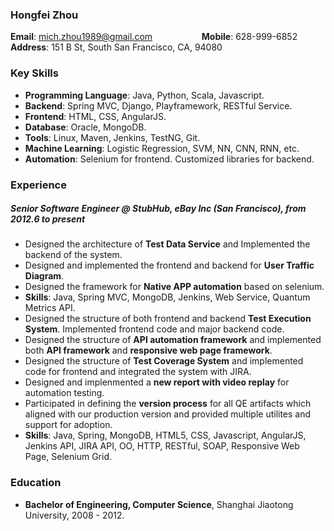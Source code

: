 ### Hongfei Zhou
**Email**: mich.zhou1989@gmail.com
&nbsp;&nbsp;&nbsp;&nbsp;&nbsp;&nbsp;&nbsp;&nbsp;&nbsp;&nbsp;&nbsp;&nbsp;&nbsp;&nbsp;&nbsp;&nbsp;&nbsp;&nbsp;
**Mobile**: 628-999-6852  
**Address**: 151 B St, South San Francisco, CA, 94080

### Key Skills
* **Programming Language**: Java, Python, Scala, Javascript.
* **Backend**: Spring MVC, Django, Playframework, RESTful Service.
* **Frontend**: HTML, CSS, AngularJS.
* **Database**: Oracle, MongoDB.
* **Tools**: Linux, Maven, Jenkins, TestNG, Git.
* **Machine Learning**: Logistic Regression, SVM, NN, CNN, RNN, etc.
* **Automation**: Selenium for frontend. Customized libraries for backend.

### Experience
##### Senior Software Engineer @ StubHub, eBay Inc (San Francisco), *from 2012.6 to present*

* Designed the architecture of **Test Data Service** and Implemented the backend of the system. 
* Designed and implemented the frontend and backend for **User Traffic Diagram**. 
* Designed the framework for **Native APP automation** based on selenium.
* **Skills**: Java, Spring MVC, MongoDB, Jenkins, Web Service, Quantum Metrics API.  
* Designed the structure of both frontend and backend **Test Execution System**. Implemented frontend code and major backend code.
* Designed the structure of **API automation framework** and implemented both **API framework** and **responsive web page framework**.
* Designed the structure of **Test Coverage System** and implemented code for frontend and integrated the system with JIRA.
* Designed and implenmented a **new report with video replay** for automation testing.
* Participated in defining the **version process** for all QE artifacts which aligned with our production version and provided multiple utilites and support for adoption.
* **Skills**: Java, Spring, MongoDB, HTML5, CSS, Javascript, AngularJS, Jenkins API, JIRA API, OO, HTTP, RESTful, SOAP, Responsive Web Page, Selenium Grid.

### Education
* **Bachelor of Engineering, Computer Science**, Shanghai Jiaotong University, 2008 - 2012.
